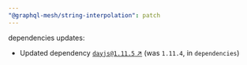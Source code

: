 ```yaml
---
"@graphql-mesh/string-interpolation": patch
---
```


dependencies updates: 

- Updated dependency [`dayjs@1.11.5` ↗︎](https://www.npmjs.com/package/dayjs/v/1.11.5) (was `1.11.4`, in `dependencies`)
